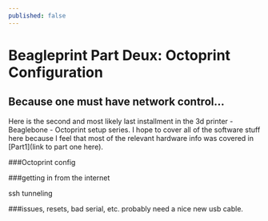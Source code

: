 ```yaml
---
published: false
---
```


# Beagleprint Part Deux: Octoprint Configuration

## Because one must have network control...

Here is the second and most likely last installment in the 3d printer - Beaglebone - Octoprint setup series. I hope to cover all of the software stuff here because I feel that most of the relevant hardware info was covered in [Part1](link to part one here). 

###Octoprint config

###getting in from the internet

ssh tunneling

###issues, resets, bad serial, etc. probably need a nice new usb cable.
